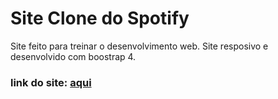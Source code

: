 # Site Clone do Spotify

Site feito para treinar o desenvolvimento web.
Site resposivo e desenvolvido com boostrap 4.

### link do site: [aqui]( https://matheus-java.github.io/Clone-Spotify/)
